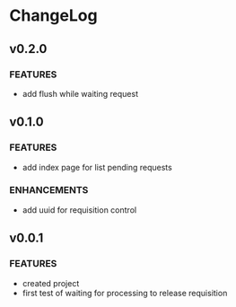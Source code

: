 # ChangeLog

## v0.2.0

### FEATURES
  * add flush while waiting request

## v0.1.0

### FEATURES
  * add index page for list pending requests

### ENHANCEMENTS  
  * add uuid for requisition control

## v0.0.1

### FEATURES
  * created project
  * first test of waiting for processing to release requisition

